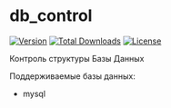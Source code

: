 # db_control

[![Version](http://poser.pugx.org/rusadrako/db_update/version)](https://packagist.org/packages/rusadrako/db_update)
[![Total Downloads](http://poser.pugx.org/rusadrako/db_update/downloads)](https://packagist.org/packages/rusadrako/db_update/stats)
[![License](http://poser.pugx.org/rusadrako/db_update/license)](./LICENSE)

Контроль структуры Базы Данных

Поддерживаемые базы данных:
- mysql
